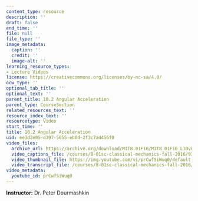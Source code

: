 ```yaml
---
content_type: resource
description: ''
draft: false
end_time: ''
file: null
file_type: ''
image_metadata:
  caption: ''
  credit: ''
  image-alt: ''
learning_resource_types:
- Lecture Videos
license: https://creativecommons.org/licenses/by-nc-sa/4.0/
ocw_type: ''
optional_tab_title: ''
optional_text: ''
parent_title: 10.2 Angular Acceleration
parent_type: CourseSection
related_resources_text: ''
resource_index_text: ''
resourcetype: Video
start_time: ''
title: 10.2 Angular Acceleration
uid: ee3d2e05-d397-5655-eb0d-2f3c7ad456f0
video_files:
  archive_url: https://archive.org/download/MIT8.01F16/MIT8_01F16_L10v02_360p.mp4
  video_captions_file: /courses/8-01sc-classical-mechanics-fall-2016/93a79d957170563b9ade9ac7dbdf2209_prCwfSiWuq0.vtt
  video_thumbnail_file: https://img.youtube.com/vi/prCwfSiWuq0/default.jpg
  video_transcript_file: /courses/8-01sc-classical-mechanics-fall-2016/5eb9adeee43f9025d6ce5a4b0a51d574_prCwfSiWuq0.pdf
video_metadata:
  youtube_id: prCwfSiWuq0
---
```

**Instructor:** Dr. Peter Dourmashkin